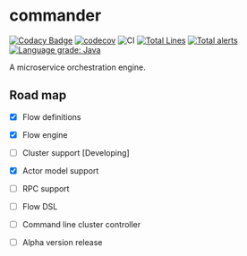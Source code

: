 # commander

[![Codacy Badge](https://api.codacy.com/project/badge/Grade/d670fd2f660d4b5b9966292545208e9d)](https://app.codacy.com/manual/182148432/commander?utm_source=github.com&utm_medium=referral&utm_content=ynfeng/commander&utm_campaign=Badge_Grade_Dashboard)
[![codecov](https://codecov.io/gh/ynfeng/commander/branch/master/graph/badge.svg)](https://codecov.io/gh/ynfeng/commander)
![CI](https://github.com/ynfeng/commander/workflows/CI/badge.svg) 
[![Total Lines](https://tokei.rs/b1/github/ynfeng/commander?category=lines)](https://github.com/ynfeng/commander) 
[![Total alerts](https://img.shields.io/lgtm/alerts/g/ynfeng/commander.svg?logo=lgtm&logoWidth=18)](https://lgtm.com/projects/g/ynfeng/commander/alerts/)
[![Language grade: Java](https://img.shields.io/lgtm/grade/java/g/ynfeng/commander.svg?logo=lgtm&logoWidth=18)](https://lgtm.com/projects/g/ynfeng/commander/context:java)

A microservice orchestration engine.

## Road map

 * [X] Flow definitions 
 * [X] Flow engine
 * [ ] Cluster support [Developing]
 * [X] Actor model support
 * [ ] RPC support
 * [ ] Flow DSL
 * [ ] Command line cluster controller
 * [ ] Alpha version release


